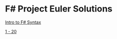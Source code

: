 F# Project Euler Solutions
==========================

[Intro to F# Syntax](http://nbviewer.ipython.org/github/mndrake/ProjectEuler/blob/master/notebooks/fsharp_intro.ipynb)

[1 - 20](http://nbviewer.ipython.org/github/mndrake/ProjectEuler/blob/master/notebooks/euler_1_20.ipynb)

